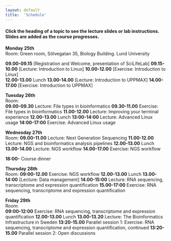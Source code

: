 ```yaml
---
layout: default
title:  'Schedule'
---
```


#### Click the heading of a topic to see the lecture slides or lab instructions. Slides are added as the course progresses.

**Monday 25th**  
Room: Green room, Sölvegatan 35, Biology Building. Lund University
  
**09.00-09.15** [Registration and Welcome, presentation of SciLifeLab]
**09.15-10.00** [Lecture: Introduction to Linux]
**10.00-12.00** [Exercise: Introduction to Linux]  
**12.00-13.00** Lunch 
**13.00-14.00** [Lecture: Introduction to UPPMAX]
**14.00-17.00** [Exercise: Introduction to UPPMAX]  

**Tuesday 26th**  
Room:  
**09.00-09.30** Lecture: File types in bioinformatics
**09.30-11.00** Exercise: File types in bioinformatics
**11.00-12.00** Lecture: Improving your terminal experience
**12.00-13.00** Lunch 
**13:00-14:00** Lecture: Advanced Linux usage
**14:00-17:00** Exercise: Advanced Linux usage

**Wednesday 27th**  
Room: 
**09.00-11.00** Lecture: Next Generation Sequencing
**11.00-12.00** Lecture: NGS and bioinformatics analysis pipelines
**12.00-13.00** Lunch 
**13.00-14.00** Lecture: NGS workflow
**14.00-17.00** Exercise: NGS workflow

**18:00-** Course dinner 

**Thursday 28th**   
Room: 
**09:00-12.00** Exercise: NGS workflow
**12.00-13.00** Lunch
**13.00-14:00** [Lecture: Data management]
**14.00-15:00** Lecture: RNA sequencing, transcriptome and expression quantification
**15.00-17:00** Exercise: RNA sequencing, transcriptome and expression quantification

**Friday 29th**  
Room:   
**09:00-12:00** Exercise: RNA sequencing, transcriptome and expression quantification
**12.00-13.00** Lunch 
**13.00-13.20** Lecture: The Bioinformatics Infrastructure in Sweden
**13:20-15.00** Parallel session 1: Exercise: RNA sequencing, transcriptome and expression quantification, continued
**13:20-15.00** Parallel session 2: Open discussions



